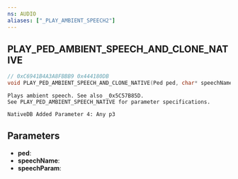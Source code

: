 ```yaml
---
ns: AUDIO
aliases: ["_PLAY_AMBIENT_SPEECH2"]
---
```

## PLAY_PED_AMBIENT_SPEECH_AND_CLONE_NATIVE

```c
// 0xC6941B4A3A8FBBB9 0x444180DB
void PLAY_PED_AMBIENT_SPEECH_AND_CLONE_NATIVE(Ped ped, char* speechName, char* speechParam);
```

```
Plays ambient speech. See also _0x5C57B85D.
See PLAY_PED_AMBIENT_SPEECH_NATIVE for parameter specifications.
```

```
NativeDB Added Parameter 4: Any p3
```

## Parameters
* **ped**: 
* **speechName**: 
* **speechParam**: 

